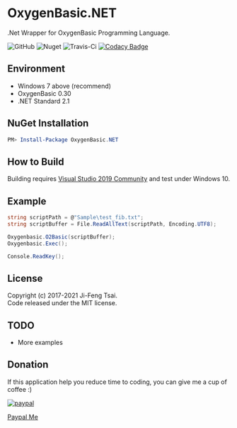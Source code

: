 # OxygenBasic.NET

.Net Wrapper for OxygenBasic Programming Language.

![GitHub](https://img.shields.io/github/license/jiowcl/OxygenBasic.NET)
![Nuget](https://img.shields.io/nuget/v/OxygenBasic.NET)
![Travis-Ci](https://travis-ci.com/jiowcl/OxygenBasic.NET.svg?branch=master)
[![Codacy Badge](https://app.codacy.com/project/badge/Grade/06f3d62e7abb41c290f9feeb44bd4827)](https://www.codacy.com/gh/jiowcl/OxygenBasic.NET/dashboard?utm_source=github.com&amp;utm_medium=referral&amp;utm_content=jiowcl/OxygenBasic.NET&amp;utm_campaign=Badge_Grade)

## Environment

- Windows 7 above (recommend)  
- OxygenBasic 0.30  
- .NET Standard 2.1  

## NuGet Installation

```powershell
PM> Install-Package OxygenBasic.NET
```

## How to Build

Building requires [Visual Studio 2019 Community](https://visualstudio.microsoft.com/vs/community/) and test under Windows 10.

## Example

```csharp
string scriptPath = @"Sample\test_fib.txt";
string scriptBuffer = File.ReadAllText(scriptPath, Encoding.UTF8);

Oxygenbasic.O2Basic(scriptBuffer);
Oxygenbasic.Exec();

Console.ReadKey();
```

## License

Copyright (c) 2017-2021 Ji-Feng Tsai.  
Code released under the MIT license.  

## TODO

- More examples  

## Donation

If this application help you reduce time to coding, you can give me a cup of coffee :)

[![paypal](https://www.paypalobjects.com/en_US/TW/i/btn/btn_donateCC_LG.gif)](https://www.paypal.com/cgi-bin/webscr?cmd=_s-xclick&hosted_button_id=3RNMD6Q3B495N&source=url)

[Paypal Me](https://paypal.me/jiowcl?locale.x=zh_TW)
